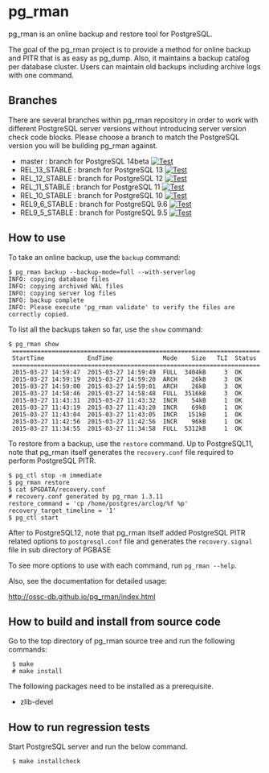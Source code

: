 pg_rman
=======
pg_rman is an online backup and restore tool for PostgreSQL.

The goal of the pg_rman project is to provide a method for online backup
and PITR that is as easy as pg_dump. Also, it maintains a backup catalog
per database cluster. Users can maintain old backups including archive
logs with one command.

Branches
--------
There are several branches within pg_rman repository in order to work with
different PostgreSQL server versions without introducing server version
check code blocks.  Please choose a branch to match the PostgreSQL version
you will be building pg_rman against.

* master : branch for PostgreSQL 14beta [![Test](https://github.com/ossc-db/pg_rman/actions/workflows/build.yml/badge.svg?branch=master&event=push)](https://github.com/ossc-db/pg_rman/actions/workflows/build.yml)
* REL_13_STABLE : branch for PostgreSQL 13 [![Test](https://github.com/ossc-db/pg_rman/actions/workflows/build.yml/badge.svg?branch=REL_13_STABLE&event=push)](https://github.com/ossc-db/pg_rman/actions/workflows/build.yml)
* REL_12_STABLE : branch for PostgreSQL 12 [![Test](https://github.com/ossc-db/pg_rman/actions/workflows/build.yml/badge.svg?branch=REL_12_STABLE&event=push)](https://github.com/ossc-db/pg_rman/actions/workflows/build.yml)
* REL_11_STABLE : branch for PostgreSQL 11 [![Test](https://github.com/ossc-db/pg_rman/actions/workflows/build.yml/badge.svg?branch=REL_11_STABLE&event=push)](https://github.com/ossc-db/pg_rman/actions/workflows/build.yml)
* REL_10_STABLE : branch for PostgreSQL 10 [![Test](https://github.com/ossc-db/pg_rman/actions/workflows/build.yml/badge.svg?branch=REL_10_STABLE&event=push)](https://github.com/ossc-db/pg_rman/actions/workflows/build.yml)
* REL9_6_STABLE : branch for PostgreSQL 9.6 [![Test](https://github.com/ossc-db/pg_rman/actions/workflows/build.yml/badge.svg?branch=REL9_6_STABLE&event=push)](https://github.com/ossc-db/pg_rman/actions/workflows/build.yml)
* REL9_5_STABLE : branch for PostgreSQL 9.5 [![Test](https://github.com/ossc-db/pg_rman/actions/workflows/build.yml/badge.svg?branch=REL9_5_STABLE&event=push)](https://github.com/ossc-db/pg_rman/actions/workflows/build.yml)

How to use
----------

To take an online backup, use the `backup` command:

````
$ pg_rman backup --backup-mode=full --with-serverlog
INFO: copying database files
INFO: copying archived WAL files
INFO: copying server log files
INFO: backup complete
INFO: Please execute 'pg_rman validate' to verify the files are correctly copied.
````

To list all the backups taken so far, use the `show` command:

````
$ pg_rman show
 =====================================================================
 StartTime            EndTime              Mode    Size   TLI  Status
 =====================================================================
 2015-03-27 14:59:47  2015-03-27 14:59:49  FULL  3404kB     3  OK
 2015-03-27 14:59:19  2015-03-27 14:59:20  ARCH    26kB     3  OK
 2015-03-27 14:59:00  2015-03-27 14:59:01  ARCH    26kB     3  OK
 2015-03-27 14:58:46  2015-03-27 14:58:48  FULL  3516kB     3  OK
 2015-03-27 11:43:31  2015-03-27 11:43:32  INCR    54kB     1  OK
 2015-03-27 11:43:19  2015-03-27 11:43:20  INCR    69kB     1  OK
 2015-03-27 11:43:04  2015-03-27 11:43:05  INCR   151kB     1  OK
 2015-03-27 11:42:56  2015-03-27 11:42:56  INCR    96kB     1  OK
 2015-03-27 11:34:55  2015-03-27 11:34:58  FULL  5312kB     1  OK
````

To restore from a backup, use the `restore` command.  Up to PostgreSQL11, note that pg_rman itself generates the `recovery.conf` file required to perform PostgreSQL PITR.

````
$ pg_ctl stop -m immediate
$ pg_rman restore
$ cat $PGDATA/recovery.conf
# recovery.conf generated by pg_rman 1.3.11
restore_command = 'cp /home/postgres/arclog/%f %p'
recovery_target_timeline = '1'
$ pg_ctl start
````

After to PostgreSQL12, note that pg_rman itself added PostgreSQL PITR related options to `postgresql.conf` file and generates the `recovery.signal` file in sub directory of PGBASE

To see more options to use with each command, run `pg_rman --help`.

Also, see the documentation for detailed usage:

http://ossc-db.github.io/pg_rman/index.html

How to build and install from source code
-----------------------------------------
Go to the top directory of pg_rman source tree and run the following commands:

````
 $ make
 # make install
````

The following packages need to be installed as a prerequisite.

* zlib-devel


How to run regression tests
---------------------------
Start PostgreSQL server and run the below command.

````
 $ make installcheck
````
